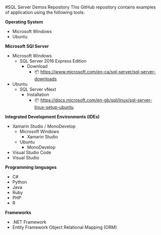#SQL Server Demos Repository
This GitHub repository contains examples of application using the following tools:

<b>Operating System</b>
* Microsoft Windows
* Ubuntu

<b>Microsoft SQl Server</b>
* Microsoft Windows
  * SQL Server 2016 Express Edition
    * Download
      * :package: https://www.microsoft.com/en-ca/sql-server/sql-server-downloads
* Ubuntu
  * SQL Server vNext
    * Installation
      * :package: https://docs.microsoft.com/en-gb/sql/linux/sql-server-linux-setup-ubuntu

<b>Integrated Development Environments (IDEs)</b>
* Xamarin Studio / MonoDevelop
  * Microsoft Windows
    * Xamarin Studio
  * Ubuntu
    * MonoDevelop
* Visual Studio Code
* Visual Studio

<b>Programming languages</b>
* C#
* Python
* Java
* Ruby
* PHP
* R

<b>Frameworks</b>
* .NET Framework
* Entity Framework Object Relational Mapping (ORM)
